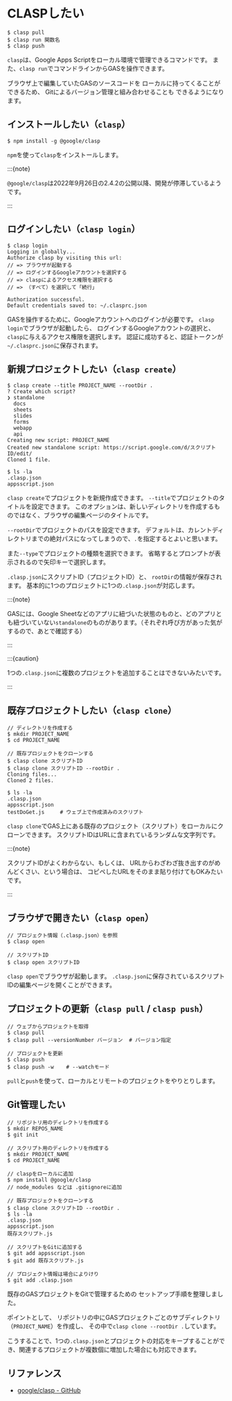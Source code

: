 # CLASPしたい

```console
$ clasp pull
$ clasp run 関数名
$ clasp push
```

`clasp`は、Google Apps Scriptをローカル環境で管理できるコマンドです。
また、`clasp run`でコマンドラインからGASを操作できます。

ブラウザ上で編集していたGASのソースコードを
ローカルに持ってくることができるため、
Gitによるバージョン管理と組み合わせることも
できるようになります。

## インストールしたい（``clasp``）

```console
$ npm install -g @google/clasp
```

`npm`を使って`clasp`をインストールします。

:::{note}

`@google/clasp`は2022年9月26日の2.4.2の公開以降、開発が停滞しているようです。

:::

## ログインしたい（``clasp login``）

```console
$ clasp login
Logging in globally...
Authorize clasp by visiting this url:
// => ブラウザが起動する
// => ログインするGoogleアカウントを選択する
// => claspによるアクセス権限を選択する
// => （すべて）を選択して「続行」

Authorization successful.
Default credentials saved to: ~/.clasprc.json
```

GASを操作するために、Googleアカウントへのログインが必要です。
`clasp login`でブラウザが起動したら、
ログインするGoogleアカウントの選択と、
`clasp`に与えるアクセス権限を選択します。
認証に成功すると、認証トークンが`~/.clasprc.json`に保存されます。

## 新規プロジェクトしたい（``clasp create``）

```console
$ clasp create --title PROJECT_NAME --rootDir .
? Create which script?
❯ standalone
  docs
  sheets
  slides
  forms
  webapp
  api
Creating new script: PROJECT_NAME
Created new standalone script: https://script.google.com/d/スクリプトID/edit/
Cloned 1 file.

$ ls -la
.clasp.json
appsscript.json
```

`clasp create`でプロジェクトを新規作成できます。
`--title`でプロジェクトのタイトルを設定できます。
このオプションは、新しいディレクトリを作成するものではなく、ブラウザの編集ページのタイトルです。

`--rootDir`でプロジェクトのパスを設定できます。
デフォルトは、カレントディレクトリまでの絶対パスになってしまうので、`.`を指定するとよいと思います。

また``--type``でプロジェクトの種類を選択できます。
省略するとプロンプトが表示されるので矢印キーで選択します。

`.clasp.json`にスクリプトID（プロジェクトID）と、
`rootDir`の情報が保存されます。
基本的に1つのプロジェクトに1つの`.clasp.json`が対応します。

:::{note}

GASには、Google Sheetなどのアプリに紐づいた状態のものと、どのアプリとも紐づいていない`standalone`のものがあります。（それぞれ呼び方があった気がするので、あとで確認する）

:::

:::{caution}

1つの`.clasp.json`に複数のプロジェクトを追加することはできないみたいです。

:::

## 既存プロジェクトしたい（`clasp clone`）

```console
// ディレクトリを作成する
$ mkdir PROJECT_NAME
$ cd PROJECT_NAME

// 既存プロジェクトをクローンする
$ clasp clone スクリプトID
$ clasp clone スクリプトID --rootDir .
Cloning files...
Cloned 2 files.

$ ls -la
.clasp.json
appsscript.json
testDoGet.js     # ウェブ上で作成済みのスクリプト
```

`clasp clone`でGAS上にある既存のプロジェクト（スクリプト）をローカルにクローンできます。
スクリプトIDはURLに含まれているランダムな文字列です。

:::{note}

スクリプトIDがよくわからない、もしくは、
URLからわざわざ抜き出すのがめんどくさい、という場合は、
コピペしたURLをそのまま貼り付けてもOKみたいです。

:::

## ブラウザで開きたい（``clasp open``）

```console
// プロジェクト情報（.clasp.json）を参照
$ clasp open

// スクリプトID
$ clasp open スクリプトID
```

`clasp open`でブラウザが起動します。
`.clasp.json`に保存されているスクリプトIDの編集ページを開くことができます。

## プロジェクトの更新（``clasp pull`` / ``clasp push``）

```console
// ウェブからプロジェクトを取得
$ clasp pull
$ clasp pull --versionNumber バージョン  # バージョン指定

// プロジェクトを更新
$ clasp push
$ clasp push -w    # --watchモード
```

``pull``と``push``を使って、ローカルとリモートのプロジェクトをやりとりします。

## Git管理したい

```console
// リポジトリ用のディレクトリを作成する
$ mkdir REPOS_NAME
$ git init

// スクリプト用のディレクトリを作成する
$ mkdir PROJECT_NAME
$ cd PROJECT_NAME

// claspをローカルに追加
$ npm install @google/clasp
// node_modules などは .gitignoreに追加

// 既存プロジェクトをクローンする
$ clasp clone スクリプトID --rootDir .
$ ls -la
.clasp.json
appsscript.json
既存スクリプト.js

// スクリプトをGitに追加する
$ git add appsscript.json
$ git add 既存スクリプト.js

// プロジェクト情報は場合によりけり
$ git add .clasp.json
```

既存のGASプロジェクトをGitで管理するための
セットアップ手順を整理しました。

ポイントとして、
リポジトリの中にGASプロジェクトごとのサブディレクトリ（`PROJECT_NAME`）を作成し、
その中で`clasp clone --rootDir .`しています。

こうすることで、1つの`.clasp.json`とプロジェクトの対応をキープすることができ、関連するプロジェクトが複数個に増加した場合にも対応できます。

## リファレンス

- [google/clasp - GitHub](https://github.com/google/clasp)
